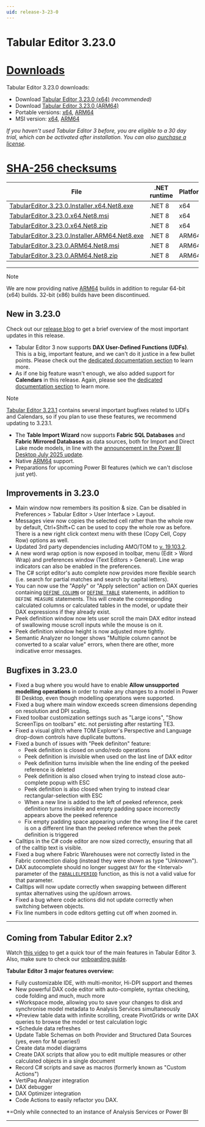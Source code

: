 ```yaml
---
uid: release-3-23-0
---
```

# Tabular Editor 3.23.0

# [**Downloads**](#tab/downloads)

Tabular Editor 3.23.0 downloads:

- Download [Tabular Editor 3.23.0 (x64)](https://cdn.tabulareditor.com/files/TabularEditor.3.23.0.Installer.x64.Net8.exe) *(recommended)*
- Download [Tabular Editor 3.23.0 (ARM64)](https://cdn.tabulareditor.com/files/TabularEditor.3.23.0.Installer.ARM64.Net8.exe)
- Portable versions: [x64](https://cdn.tabulareditor.com/files/TabularEditor.3.23.0.x64.Net8.zip), [ARM64](https://cdn.tabulareditor.com/files/TabularEditor.3.23.0.ARM64.Net8.zip)
- MSI version: [x64](https://cdn.tabulareditor.com/files/TabularEditor.3.23.0.x64.Net8.msi), [ARM64](https://cdn.tabulareditor.com/files/TabularEditor.3.23.0.ARM64.Net8.msi)

*If you haven't used Tabular Editor 3 before, you are eligible to a 30 day trial, which can be activated after installation. You can also [purchase a license](https://tabulareditor.com/licensing).*

# [**SHA-256 checksums**](#tab/checksums)

| File | .NET runtime | Platform | SHA-256 |
| -- | -- | -- | -- |
| [TabularEditor.3.23.0.Installer.x64.Net8.exe](https://cdn.tabulareditor.com/files/TabularEditor.3.23.0.Installer.x64.Net8.exe) | .NET 8 | x64 | `AFC65EB335297D644071565277A79AC28F425E77915A43FE4140FDAA73298E52` |
| [TabularEditor.3.23.0.x64.Net8.msi](https://cdn.tabulareditor.com/files/TabularEditor.3.23.0.x64.Net8.msi)                     | .NET 8 | x64 | `08430DFA78C8565DDB93352963EA5AF90718F454BCC2D8EE7CE4B96BD8D4A50C` |
| [TabularEditor.3.23.0.x64.Net8.zip](https://cdn.tabulareditor.com/files/TabularEditor.3.23.0.x64.Net8.zip)                     | .NET 8 | x64 | `B38957E4E9AF4D4ECBFF86820F4318081A663BF0F94F18038A5A009823D4F8EA` |
| [TabularEditor.3.23.0.Installer.ARM64.Net8.exe](https://cdn.tabulareditor.com/files/TabularEditor.3.23.0.Installer.ARM64.Net8.exe) | .NET 8 | ARM64 | `936E0D27006C337E20C03445D8D030E74D4CB0E811EF2F8E4EEE06EA360963F1` |
| [TabularEditor.3.23.0.ARM64.Net8.msi](https://cdn.tabulareditor.com/files/TabularEditor.3.23.0.ARM64.Net8.msi)                     | .NET 8 | ARM64 | `8EC2BC63BFBBF39314E39D795507E24DC3D6CD16F4D90DEE0E2ECD1BF0753924` |
| [TabularEditor.3.23.0.ARM64.Net8.zip](https://cdn.tabulareditor.com/files/TabularEditor.3.23.0.ARM64.Net8.zip)                     | .NET 8 | ARM64 | `FAB055031ABABB1F390F8E1DEE1BD3B1FDC5D09102D1B052830EF8CB7167CB22` |

***

> [!NOTE]
> We are now providing native [ARM64](https://learn.microsoft.com/en-us/windows/arm/overview) builds in addition to regular 64-bit (x64) builds. 32-bit (x86) builds have been discontinued.

## New in 3.23.0

Check out our [release blog](https://blog.tabulareditor.com/) to get a brief overview of the most important updates in this release.

- Tabular Editor 3 now supports **DAX User-Defined Functions (UDFs)**. This is a big, important feature, and we can't do it justice in a few bullet points. Please check out the [dedicated documentation section](xref:udfs) to learn more.
- As if one big feature wasn't enough, we also added support for **Calendars** in this release. Again, please see the [dedicated documentation section](xref:calendars) to learn more.

> [!NOTE]
> [Tabular Editor 3.23.1](xref:release-3-23-1) contains several important bugfixes related to UDFs and Calendars, so if you plan to use these features, we recommend updating to 3.23.1.

- The **Table Import Wizard** now supports **Fabric SQL Databases** and **Fabric Mirrored Databases** as data sources, both for Import and Direct Lake mode models, in line with the [announcement in the Power BI Desktop July 2025 update](https://powerbi.microsoft.com/en-us/blog/power-bi-july-2025-feature-summary/#post-30545-_Toc203388697).
- Native [ARM64](https://learn.microsoft.com/en-us/windows/arm/overview) support.
- Preparations for upcoming Power BI features (which we can't disclose just yet).

## Improvements in 3.23.0

- Main window now remembers its position & size. Can be disabled in Preferences > Tabular Editor > User Interface > Layout.
- Messages view now copies the selected cell rather than the whole row by default, Ctrl+Shift+C can be used to copy the whole row as before. There is a new right click context menu with these (Copy Cell, Copy Row) options as well.
- Updated 3rd party dependencies including AMO/TOM to [v. 19.103.2](https://www.nuget.org/packages/Microsoft.AnalysisServices/).
- A new word wrap option is now exposed in toolbar, menu (Edit > Word Wrap) and preferences window (Text Editors > General). Line wrap indicators can also be enabled in the preferences.
- The C# script editor's auto complete now provides more flexible search (i.e. search for partial matches and search by capital letters).
- You can now use the "Apply" or "Apply selection" action on DAX queries containing [`DEFINE COLUMN`](https://www.sqlbi.com/articles/introducing-define-column-in-dax-queries/) or [`DEFINE TABLE`](https://www.sqlbi.com/articles/introducing-define-table-in-dax-queries/) statements, in addition to `DEFINE MEASURE` statements. This will create the corresponding calculated columns or calculated tables in the model, or update their DAX expressions if they already exist.
- Peek definition window now lets user scroll the main DAX editor instead of swallowing mouse scroll inputs while the mouse is on it.
- Peek definition window height is now adjusted more tightly.
- Semantic Analyzer no longer shows "Multiple column cannot be converted to a scalar value" errors, when there are other, more indicative error messages.

## Bugfixes in 3.23.0

- Fixed a bug where you would have to enable **Allow unsupported modelling operations** in order to make any changes to a model in Power BI Desktop, even though modelling operations were supported.
- Fixed a bug where main window exceeds screen dimensions depending on resolution and DPI scaling.
- Fixed toolbar customization settings such as "Large icons", "Show ScreenTips on toolbars" etc. not persisting after restarting TE3.
- Fixed a visual glitch where TOM Explorer's Perspective and Language drop-down controls have duplicate buttons.
- Fixed a bunch of issues with "Peek definiton" feature:
  - Peek definition is closed on undo/redo operations
  - Peek definition is invisible when used on the last line of DAX editor
  - Peek definition turns invisible when the line ending of the peeked reference is deleted
  - Peek definition is also closed when trying to instead close auto-complete popup with ESC
  - Peek definition is also closed when trying to instead clear rectangular-selection with ESC
  - When a new line is added to the left of peeked reference, peek definition turns invisible and empty padding space incorrectly appears above the peeked reference
  - Fix empty padding space appearing under the wrong line if the caret is on a different line than the peeked reference when the peek definition is triggered
- Calltips in the C# code editor are now sized correctly, ensuring that all of the calltip text is visible.
- Fixed a bug where Fabric Warehouses were not correctly listed in the Fabric connection dialog (instead they were shown as type "Unknown").
- DAX autocomplete should no longer suggest `DAY` for the &lt;Interval&gt; parameter of the [`PARALLELPERIOD`](https://dax.guide/parallelperiod) function, as this is not a valid value for that parameter.
- Calltips will now update correctly when swapping between different syntax alternatives using the up/down arrows.
- Fixed a bug where code actions did not update correctly when switching between objects.
- Fix line numbers in code editors getting cut off when zoomed in.

---
## Coming from Tabular Editor 2.x?

Watch [this video](https://youtu.be/O4ATwdzCvWc) to get a quick tour of the main features in Tabular Editor 3. Also, make sure to check our [onboarding guide](https://docs.tabulareditor.com/onboarding/index.html).

**Tabular Editor 3 major features overview:**
- Fully customizable IDE, with multi-monitor, Hi-DPI support and themes
- New powerful DAX code editor with auto-complete, syntax checking, code folding and much, much more
- *Workspace mode, allowing you to save your changes to disk and synchronise model metadata to Analysis Services simultaneously
- *Preview table data with infinite scrolling, create PivotGrids or write DAX queries to browse the model or test calculation logic
- *Schedule data refreshes
- Update Table Schemas on both Provider and Structured Data Sources (yes, even for M queries!)
- Create data model diagrams
- Create DAX scripts that allow you to edit multiple measures or other calculated objects in a single document
- Record C# scripts and save as macros (formerly known as "Custom Actions")
- VertiPaq Analyzer integration
- DAX debugger
- DAX Optimizer integration
- Code Actions to easily refactor you DAX.

*=Only while connected to an instance of Analysis Services or Power BI

---

